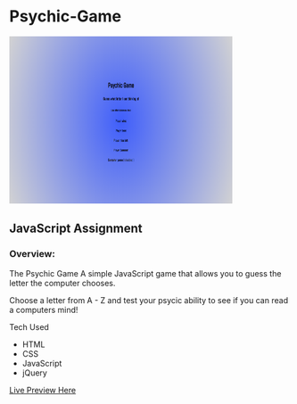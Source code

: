 # Psychic-Game

<img src="/psychic game.PNG" width="400" height="300" />

## JavaScript Assignment

### Overview:

The Psychic Game A simple JavaScript game that allows you to guess the letter the computer chooses.

Choose a letter from A - Z and test your psycic ability to see if you can read a computers mind!

Tech Used

- HTML
- CSS
- JavaScript
- jQuery

[Live Preview Here](https://christine-aqui.github.io/Psychic-Game/)
